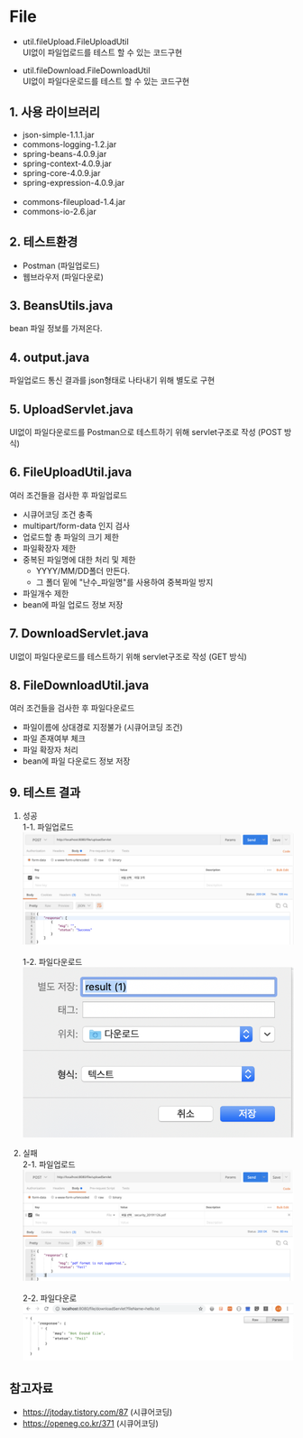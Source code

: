 # File
- util.fileUpload.FileUploadUtil<br>
UI없이 파일업로드를 테스트 할 수 있는 코드구현

- util.fileDownload.FileDownloadUtil<br>
UI없이 파일다운로드를 테스트 할 수 있는 코드구현

## 1. 사용 라이브러리
- json-simple-1.1.1.jar
- commons-logging-1.2.jar
- spring-beans-4.0.9.jar
- spring-context-4.0.9.jar
- spring-core-4.0.9.jar
- spring-expression-4.0.9.jar
<br><br> 
- commons-fileupload-1.4.jar
- commons-io-2.6.jar

## 2. 테스트환경
- Postman (파일업로드)
- 웹브라우저 (파일다운로)

## 3. BeansUtils.java
bean 파일 정보를 가져온다.

## 4. output.java
파일업로드 통신 결과를 json형태로 나타내기 위해 별도로 구현

## 5. UploadServlet.java
UI없이 파일다운로드를 Postman으로 테스트하기 위해 servlet구조로 작성 (POST 방식)

## 6. FileUploadUtil.java
여러 조건들을 검사한 후 파일업로드
- 시큐어코딩 조건 충족
- multipart/form-data 인지 검사
- 업로드할 총 파일의 크기 제한
- 파일확장자 제한
- 중복된 파일명에 대한 처리 및 제한
  - YYYY/MM/DD폴더 만든다.
  - 그 폴더 밑에 "난수_파일명"를 사용하여 중복파일 방지
- 파일개수 제한
- bean에 파일 업로드 정보 저장

## 7. DownloadServlet.java
UI없이 파일다운로드를 테스트하기 위해 servlet구조로 작성 (GET 방식)

## 8. FileDownloadUtil.java
여러 조건들을 검사한 후 파일다운로드
- 파일이름에 상대경로 지정불가 (시큐어코딩 조건)
- 파일 존재여부 체크
- 파일 확장자 처리
- bean에 파일 다운로드 정보 저장

## 9. 테스트 결과
1. 성공<br>
1-1. 파일업로드
![success](img/success1.png)
<br><br>
1-2. 파일다운로드<br>
![fail](img/success2.png)

2. 실패<br>
2-1. 파일업로드
![success](img/fail1.png)
<br><br>
2-2. 파일다운로
![fail](img/fail2.png)

## 참고자료

- https://jtoday.tistory.com/87 (시큐어코딩)
- https://openeg.co.kr/371 (시큐어코딩)